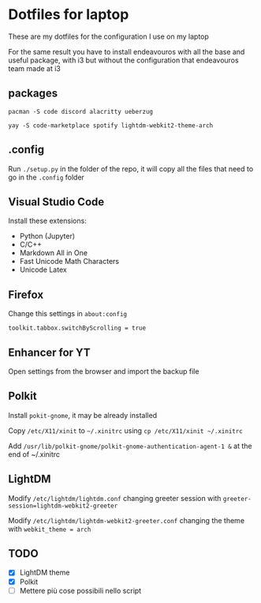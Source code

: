 # Dotfiles for laptop

These are my dotfiles for the configuration I use on my laptop

For the same result you have to install endeavouros with all the base and useful package, with i3 but without the configuration that endeavouros team made at i3 

## packages
`pacman -S code discord alacritty ueberzug`

`yay -S code-marketplace spotify lightdm-webkit2-theme-arch`

## .config
Run `./setup.py` in the folder of the repo, it will copy all the files that need to go in the `.config` folder

## Visual Studio Code
Install these extensions:
- Python (Jupyter)
- C/C++
- Markdown All in One
- Fast Unicode Math Characters
- Unicode Latex

## Firefox
Change this settings in `about:config`

`toolkit.tabbox.switchByScrolling = true`

## Enhancer for YT
Open settings from the browser and import the backup file

## Polkit
Install `pokit-gnome`, it may be already installed

Copy `/etc/X11/xinit` to `~/.xinitrc` using `cp /etc/X11/xinit ~/.xinitrc`

Add `/usr/lib/polkit-gnome/polkit-gnome-authentication-agent-1 &` at the end of ~/.xinitrc

## LightDM
Modify `/etc/lightdm/lightdm.conf` changing greeter session with `greeter-session=lightdm-webkit2-greeter`

Modify `/etc/lightdm/lightdm-webkit2-greeter.conf` changing the theme with `webkit_theme = arch`


## TODO
- [x] LightDM theme
- [x] Polkit
- [ ] Mettere più cose possibili nello script
